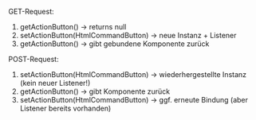 

GET-Request:
1. getActionButton() → returns null
2. setActionButton(HtmlCommandButton) → neue Instanz + Listener
3. getActionButton() → gibt gebundene Komponente zurück

POST-Request:
1. setActionButton(HtmlCommandButton) → wiederhergestellte Instanz (kein neuer Listener!)
2. getActionButton() → gibt Komponente zurück
3. setActionButton(HtmlCommandButton) → ggf. erneute Bindung (aber Listener bereits vorhanden)
